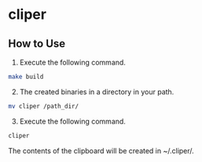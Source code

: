 # cliper
## How to Use

1. Execute the following command.
```Bash
make build
```
2. The created binaries in a directory in your path.
```Bash
mv cliper /path_dir/
```
3. Execute the following command.
```Bash
cliper
```

The contents of the clipboard will be created in ~/.cliper/.
